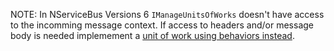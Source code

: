 NOTE: In NServiceBus Versions 6 `IManageUnitsOfWorks` doesn't have access to the incomming message context. If access to headers and/or message body is needed implemement a [unit of work using behaviors instead](samples/pipeline/unit-of-work).